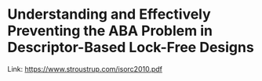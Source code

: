 # Understanding and Effectively Preventing the ABA Problem in Descriptor-Based Lock-Free Designs

Link: https://www.stroustrup.com/isorc2010.pdf
